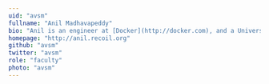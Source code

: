 ```yaml
---
uid: "avsm"
fullname: "Anil Madhavapeddy"
bio: "Anil is an engineer at [Docker](http://docker.com), and a University Lecturer at the University of Cambridge (currently on leave), and also a [Fellow of Pembroke College](http://www.pem.cam.ac.uk/fellows-staff/fellows-2/dr-anil-madhavapeddy/) where is he Director of Studies of Computer Science."
homepage: "http://anil.recoil.org"
github: "avsm"
twitter: "avsm"
role: "faculty"
photo: "avsm"
---
```

